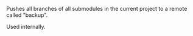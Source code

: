  Pushes all branches of all submodules in the current project to a remote called "backup".

 Used internally.
